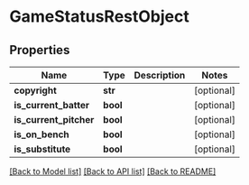 # GameStatusRestObject

## Properties
Name | Type | Description | Notes
------------ | ------------- | ------------- | -------------
**copyright** | **str** |  | [optional] 
**is_current_batter** | **bool** |  | [optional] 
**is_current_pitcher** | **bool** |  | [optional] 
**is_on_bench** | **bool** |  | [optional] 
**is_substitute** | **bool** |  | [optional] 

[[Back to Model list]](../README.md#documentation-for-models) [[Back to API list]](../README.md#documentation-for-api-endpoints) [[Back to README]](../README.md)

